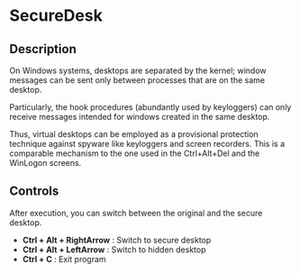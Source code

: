 # SecureDesk

## Description
On Windows systems, desktops are separated by the kernel; window messages can be sent only between processes that are on the same desktop.

Particularly, the hook procedures (abundantly used by keyloggers) can only receive messages intended for windows created in the same desktop.

Thus, virtual desktops can be employed as a provisional protection technique against spyware like keyloggers and screen recorders.
This is a comparable mechanism to the one used in the Ctrl+Alt+Del and the WinLogon screens.


## Controls
After execution, you can switch between the original and the secure desktop.

- **Ctrl + Alt + RightArrow** : Switch to secure desktop
- **Ctrl + Alt + LeftArrow**  : Switch to hidden desktop
- **Ctrl + C**                : Exit program

